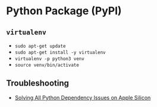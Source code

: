 # Python Package (PyPl)

## `virtualenv`

- `sudo apt-get update`
- `sudo apt-get install -y virtualenv`
- `virtualenv -p python3 venv`
- `source venv/bin/activate`

## Troubleshooting

- [Solving All Python Dependency Issues on Apple Silicon](https://towardsdatascience.com/solving-all-python-dependency-issues-on-apple-silicon-29a2171d1d7c)
